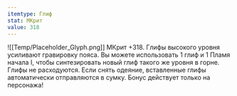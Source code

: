 ```yaml
---
itemtype: Глиф
stat: МКрит 
value: 318
---
```

![[Temp/Placeholder_Glyph.png]]
МКрит +318. Глифы высокого уровня усиливают гравировку пояса. Вы можете использовать 1 глиф и 1 Пламя начала I, чтобы синтезировать новый глиф такого же уровня в горне. Глифы не расходуются. Если снять одеяние, вставленные глифы автоматически отправляются в сумку. Бонус действует только на персонажа!

